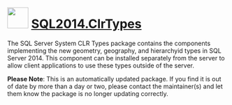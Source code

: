 # <img src="https://cdn.jsdelivr.net/gh/mkevenaar/chocolatey-packages@d7431aa700805ce218e635affdde122a93466b03/icons/SQL2014.ClrTypes.png" width="48" height="48"/> [SQL2014.ClrTypes](https://chocolatey.org/packages/SQL2014.ClrTypes)

The SQL Server System CLR Types package contains the components implementing the new geometry, geography, and hierarchyid types in SQL Server 2014. This component can be installed separately from the server to allow client applications to use these types outside of the server.

**Please Note**: This is an automatically updated package. If you find it is
out of date by more than a day or two, please contact the maintainer(s) and
let them know the package is no longer updating correctly.

